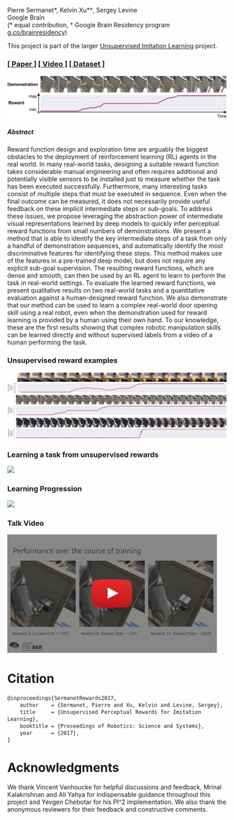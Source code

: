 Pierre Sermanet\*, Kelvin Xu\*†, Sergey Levine<br>
Google Brain<br>
(* equal contribution, † Google Brain Residency program [g.co/brainresidency](https://research.google.com/teams/brain/residency/))

This project is part of the larger [Unsupervised Imitation Learning](https://sermanet.github.io/imitation/) project.

### [[ Paper ]](https://arxiv.org/abs/1612.06699) [[ Video ]](https://youtu.be/7f7sdLMCItg) [[ Dataset ]](https://sites.google.com/site/brainrobotdata/home/pouring-dataset)

<img src='docs/reward.png'>

##### Abstract
Reward function design and exploration time are arguably the biggest obstacles to the deployment of reinforcement learning (RL) agents in the real world. In many real-world tasks, designing a suitable reward function takes considerable manual engineering and often requires additional and potentially visible sensors to be installed just to measure whether the task has been executed successfully. Furthermore, many interesting tasks consist of multiple steps that must be executed in sequence. Even when the final outcome can be measured, it does not necessarily provide useful feedback on these implicit intermediate steps or sub-goals.
To address these issues, we propose leveraging the abstraction power of intermediate visual representations learned by deep models to quickly infer perceptual reward functions from small numbers of demonstrations. We present a method that is able to identify the key intermediate steps of a task from only a handful of demonstration sequences, and automatically identify the most discriminative features for identifying these steps. This method makes use of the features in a pre-trained deep model, but does not require any explicit sub-goal supervision. The resulting reward functions, which are dense and smooth, can then be used by an RL agent to learn to perform the task in real-world settings.
To evaluate the learned reward functions, we present qualitative results on two real-world tasks and a quantitative evaluation against a human-designed reward function. We also demonstrate that our method can be used to learn a complex real-world door opening skill using a real robot, even when the demonstration used for reward learning is provided by a human using their own hand.
To our knowledge, these are the first results showing that complex robotic manipulation skills can be learned directly and without supervised labels from a video of a human performing the task.

### Unsupervised reward examples

<img src='docs/pouring_016.png'>
<img src='docs/human_08.png'>
<img src='docs/bluedoor_00.png'>

### Learning a task from unsupervised rewards

<img src='docs/doors.mov.gif'>

### Learning Progression

<img src='docs/iterations.mov.gif' height='375'>

### Talk Video

<a href="http://www.youtube.com/watch?feature=player_embedded&v=7f7sdLMCItg" target="_blank">
 <img src="docs/youtube_front.png" alt="rewards" width="480">
</a>

# Citation

```
@inproceedings{SermanetRewards2017, 
    author    = {Sermanet, Pierre and Xu, Kelvin and Levine, Sergey}, 
    title     = {Unsupervised Perceptual Rewards for Imitation Learning}, 
    booktitle = {Proceedings of Robotics: Science and Systems}, 
    year      = {2017}, 
} 
```

# Acknowledgments
We thank Vincent Vanhoucke for helpful discussions and feedback, Mrinal Kalakrishnan and Ali Yahya for indispensable guidance throughout this project and Yevgen Chebotar for his PI^2 implementation. We also thank the anonymous reviewers for their feedback and constructive comments.
